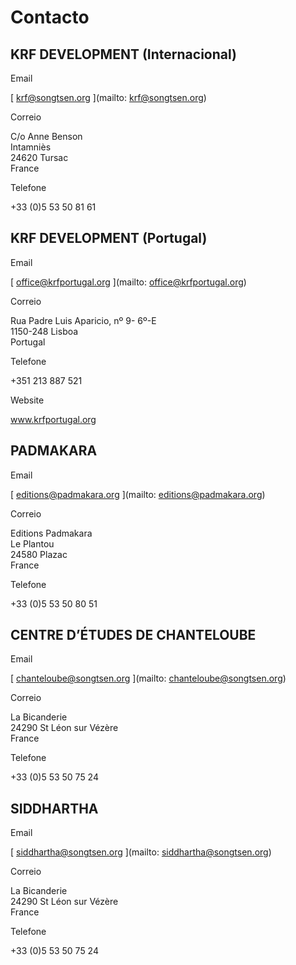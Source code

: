 #  Contacto 

##  KRF DEVELOPMENT (Internacional) 

Email 

[ krf@songtsen.org ](mailto: krf@songtsen.org)

Correio 

C/o Anne Benson   
Intamniès   
24620 Tursac   
France 

Telefone 

+33 (0)5 53 50 81 61 

##  KRF DEVELOPMENT (Portugal) 

Email 

[ office@krfportugal.org ](mailto: office@krfportugal.org)

Correio 

Rua Padre Luis Aparicio, nº 9- 6º-E   
1150-248 Lisboa   
Portugal 

Telefone 

+351 213 887 521 

Website 

[ www.krfportugal.org ](http://www.krfportugal.org)

##  PADMAKARA 

Email 

[ editions@padmakara.org ](mailto: editions@padmakara.org)

Correio 

Editions Padmakara   
Le Plantou   
24580 Plazac   
France 

Telefone 

+33 (0)5 53 50 80 51 

##  CENTRE D’ÉTUDES DE CHANTELOUBE 

Email 

[ chanteloube@songtsen.org ](mailto: chanteloube@songtsen.org)

Correio 

La Bicanderie   
24290 St Léon sur Vézère   
France 

Telefone 

+33 (0)5 53 50 75 24 

##  SIDDHARTHA 

Email 

[ siddhartha@songtsen.org ](mailto: siddhartha@songtsen.org)

Correio 

La Bicanderie   
24290 St Léon sur Vézère   
France 

Telefone 

+33 (0)5 53 50 75 24 
